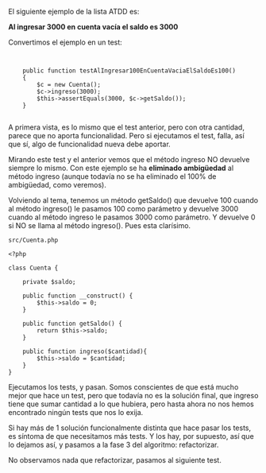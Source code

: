 El siguiente ejemplo de la lista ATDD es:

**Al ingresar 3000 en cuenta vacía el saldo es 3000**



Convertimos el ejemplo en un test:

``` [php]


    public function testAlIngresar100EnCuentaVaciaElSaldoEs100()
    {
        $c = new Cuenta();
        $c->ingreso(3000);
        $this->assertEquals(3000, $c->getSaldo());
    }


```

A primera vista, es lo mismo que el test anterior, pero con otra cantidad, parece 
que no aporta funcionalidad. Pero si ejecutamos el test, falla, así que sí, algo
de funcionalidad nueva debe aportar.


Mirando este test y el anterior vemos que el método ingreso NO devuelve siempre 
lo mismo. Con este ejemplo se ha **eliminado ambigüedad** al método ingreso (aunque todavía 
no se ha eliminado el 100% de ambigüedad, como veremos).

Volviendo al tema, tenemos un método getSaldo() que devuelve 100 cuando al método ingreso()
le pasamos 100 como parámetro y devuelve 3000 cuando al método ingreso le pasamos 3000
como parámetro. Y devuelve 0 si NO se llama al método ingreso(). Pues esta clarísimo.

``` [php]
src/Cuenta.php

<?php

class Cuenta {

    private $saldo;

    public function __construct() {
        $this->saldo = 0;
    }

    public function getSaldo() {
        return $this->saldo;
    }

    public function ingreso($cantidad){
        $this->saldo = $cantidad;
    }
}

```

Ejecutamos los tests, y pasan. Somos conscientes de que está mucho mejor que hace un test,
pero que todavía no es la solución final, que ingreso tiene que sumar cantidad a lo que 
hubiera, pero hasta ahora no nos hemos encontrado ningún tests que nos lo exija. 

Si hay más de 1 solución funcionalmente distinta que hace pasar los tests, es síntoma de 
que necesitamos más tests. Y los hay, por supuesto, así que
lo dejamos así, y pasamos a la fase 3 del algoritmo: refactorizar.

No observamos nada que refactorizar, pasamos al siguiente test.



